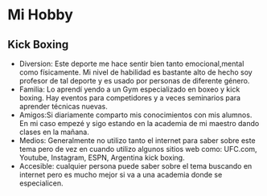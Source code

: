 # Mi Hobby
## Kick Boxing
* Diversion: Este deporte me hace sentir bien tanto emocional,mental como físicamente. Mi nivel de habilidad es bastante alto de hecho soy profesor de tal deporte y es usado por personas de diferente género.
* Familia: Lo aprendí yendo a un Gym especializado en boxeo y kick boxing. Hay eventos para competidores y a veces seminarios para aprender técnicas nuevas.
* Amigos:Si diariamente comparto mis conocimientos con mis alumnos. En mi caso empezé y sigo estando en la academia de mi maestro dando clases en la mañana.
* Medios: Generalmente no utilizo tanto el internet para saber sobre este tema pero de vez en cuando utilizo algunos sitios web como: UFC.com, Youtube, Instagram, ESPN, Argentina kick boxing.  
* Accesible: cualquier persona puede saber sobre el tema buscando en internet pero es mucho mejor si va a una academia donde se especialicen.
